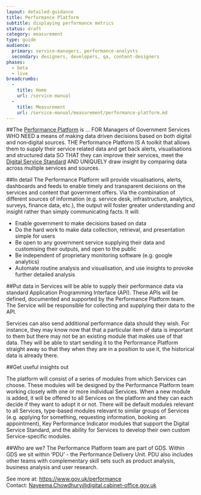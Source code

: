 ```yaml
---
layout: detailed-guidance
title: Performance Platform
subtitle: displaying performance metrics
status: draft
category: measurement
type: guide
audience:
  primary: service-managers, performance-analysts
  secondary: designers, developers, qa, content-designers
phases:
  - beta
  - live
breadcrumbs:
  -
    title: Home
    url: /service-manual
  -
    title: Measurement
    url: /service-manual/measurement/performance-platform.md
---
```


##The [Performance Platform](https://www.gov.uk/performance) is ...
FOR Managers of Government Services  WHO NEED a means of making data driven decisions based on both digital and non‑digital sources.  THE Performance Platform IS A toolkit that allows them to supply their service related data and get back alerts, visualisations and structured data SO THAT they can improve their services, meet the [Digital Service Standard](https://www.gov.uk/service-manual/digital-by-default) AND UNIQUELY draw insight by comparing data across multiple services and sources.

##In detail
The Performance Platform will provide visualisations, alerts, dashboards and feeds to enable timely and transparent decisions on the services and content that government offers.  Via the combination of different sources of information (e.g. service desk, infrastructure, analytics, surveys, finance data, etc.), the output will foster greater understanding and insight rather than simply communicating facts.  It will:
* Enable government to make decisions based on data
* Do the hard work to make data collection, retrieval, and presentation simple for users
* Be open to any government service supplying their data and customising their outputs, and open to the public
* Be independent of proprietary monitoring software  (e.g. google analytics)
* Automate routine analysis and visualisation, and use insights to provoke further detailed analysis

##Put data in
Services will be able to supply their performance data via standard Application Programming Interface (API).  These APIs will be defined, documented and supported by the Performance Platform team.  The Service will be responsible for collecting and supplying their data to the API.

Services can also send additional performance data should they wish.  For instance, they may know now that that a particular item of data is important to them but there may not be an existing module that makes use of that data.  They will be able to start sending it to the Performance Platform straight away so that they when they are in a position to use it, the historical data is already there.

##Get useful insights out

The platform will consist of a series of modules from which Services can choose.   These modules will be designed by the Performance Platform team working closely with one or more individual Services.   When a new module is added, it will be offered to all Services on the platform and they can each decide if they want to adopt it or not.  There will be default modules relevant to all Services, type-based modules relevant to similar groups of Services (e.g.  applying for something, requesting information, booking an appointment), Key Performance Indicator modules that support the  Digital Service Standard, and the ability for Services to develop their own custom Service-specific modules.


##Who are we?
The Performance Platform team are part of GDS.  Within GDS we sit within ‘PDU’ - the Performance Delivery Unit. PDU also includes other teams with complementary skill sets such as product analysis, business analysis and user research.

See more at: https://www.gov.uk/performance  
Contact: Nayeema.Chowdhury@digital.cabinet-office.gov.uk
